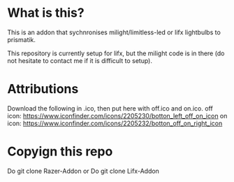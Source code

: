 # What is this?
This is an addon that sychnronises milight/limitless-led or lifx lightbulbs to prismatik. 

This repository is currently setup for lifx, but the milight code is in there (do not hesitate to contact me if it is difficult to setup). 

# Attributions
Download the following in .ico, then put here with off.ico and on.ico.
off icon: https://www.iconfinder.com/icons/2205230/botton_left_off_on_icon
on icon: https://www.iconfinder.com/icons/2205232/botton_off_on_right_icon 

# Copyign this repo
Do git clone <url> Razer-Addon
or 
Do git clone <url> Lifx-Addon